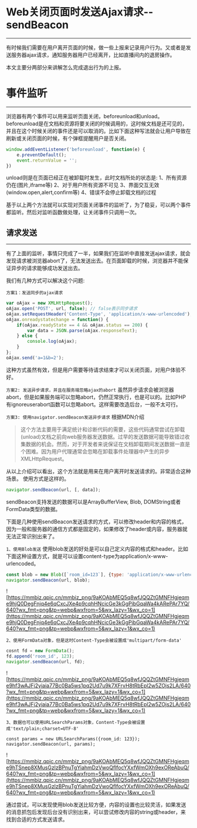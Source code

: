 # Web关闭页面时发送Ajax请求--sendBeacon
***
有时候我们需要在用户离开页面的时候，做一些上报来记录用户行为。又或者是发送服务器ajax请求，通知服务器用户已经离开，比如直播间内的退房操作。

本文主要分两部分来讲解怎么完成退出行为的上报。

# 事件监听
***
浏览器有两个事件可以用来监听页面关闭，beforeunload和unload。beforeunload是在文档和资源将要关闭的时候调用的，这时候文档是还可见的，并且在这个时候关闭的事件还是可以取消的。比如下面这种写法就会让用户导致在刷新或关闭页面的时候，有个弹框提醒用户是否关闭。

```js
window.addEventListener('beforeunload', function(e) {
    e.preventDefault();
    event.returnValue = '';
})
```

unload则是在页面已经正在被卸载时发生，此时文档所处的状态是:
1、所有资源仍在(图片,iframe等)
2、对于用户所有资源不可见
3、界面交互无效(window.open,alert,confirm等)
4、错误不会停止卸载文档的过程

基于以上两个方法就可以实现对页面关闭事件的监听了，为了稳妥，可以两个事件都监听。然后对监听函数做处理，让关闭事件只调用一次。

## 请求发送
***
有了上面的监听，事情只完成了一半，如果我们在监听中直接发送ajax请求，就会发现请求被浏览器abort了，无法发送出去。在页面卸载的时候，浏览器并不能保证异步的请求能够成功发送出去。

我们有几种方式可以解决这个问题:

`方案1：发送同步的ajax请求`
```js
var oAjax = new XMLHttpRequest();
oAjax.open('POST', url, false); // false表示同步请求
oAjax.setRequestHeader('Content-Type', 'application/x-www-urlencoded');
oAjax.onreadystatechange = function() {
    if(oAjax.readyState == 4 && oAjax.status == 200) {
        var data = JSON.parse(oAjax.responseText);
    } else {
        console.log(oAjax);
    }
};
oAjax.send('a=1&b=2');
```

这种方式虽然有效，但是用户需要等待请求结束才可以关闭页面，对用户体验不好。

`方案2: 发送异步请求，并且在服务端忽略ajax的abort`
虽然异步请求会被浏览器abort，但是如果服务端可以忽略abort，仍然正常执行，也是可以的。比如PHP有ignoreuserabort函数可以忽略abort。这样需要改造后台，一般不太可行。

`方案3: 使用navigator.sendBeacon发送异步请求`
根据MDN介绍
> 这个方法主要用于满足统计和诊断代码的需要，这些代码通常尝试在卸载(unload)文档之前向web服务器发送数据。过早的发送数据可能导致错过收集数据的机会。然而，对于开发者来说保证在文档卸载期间发送数据一直是个困难。因为用户代理通常会忽略在卸载事件处理器中产生的异步XMLHttpRequest。

从以上介绍可以看出，这个方法就是用来在用户离开时发送请求的。非常适合这种场景。
使用方式是这样的。

```js
navigator.sendBeacon(url, [, data]);
```

sendBeacon支持发送的数据可以是ArrayBufferView, Blob, DOMString或者FormData类型的数据。

下面是几种使用sendBeacon发送请求的方式，可以修改header和内容的格式，因为一般和服务器的通信方式都是固定的，如果修改了header或内容，服务器就无法正常识别出来了。

`1、使用Blob发送`
使用blob发送的好处是可以自己定义内容的格式和header。比如下面这种设置方式，就是可以设置content-type为application/x-www-urlencoded。

```js
const blob = new Blob([`room_id=123`], {type: 'application/x-www-urlencoded'});
navigator.sendBeacon(url, blob);
```
![https://mmbiz.qpic.cn/mmbiz_png/9aKOAbMEQ5q8wfJQQZtGMNFHgjeqme9hjQ0DegFnjq4e6qCxcJXe4p9cqhHNcicGe3kGgPibGqaWa4kARePAr7YQ/640?wx_fmt=png&tp=webp&wxfrom=5&wx_lazy=1&wx_co=1](https://mmbiz.qpic.cn/mmbiz_png/9aKOAbMEQ5q8wfJQQZtGMNFHgjeqme9hjQ0DegFnjq4e6qCxcJXe4p9cqhHNcicGe3kGgPibGqaWa4kARePAr7YQ/640?wx_fmt=png&tp=webp&wxfrom=5&wx_lazy=1&wx_co=1)

`2、使用FormData对象，但是这时Content-Type会被设置成'multipart/form-data'`
```js
cosnt fd = new FormData();
fd.append('room_id', 123);
navigator.sendBeacon(url, fd);
```
![https://mmbiz.qpic.cn/mmbiz_png/9aKOAbMEQ5q8wfJQQZtGMNFHgjeqme9hf3wAJFj2yiaia77Bc0Ba5ws1pq2Ud7u9k7XFrvH8tRbEpl2w5ZOjs2LA/640?wx_fmt=png&tp=webp&wxfrom=5&wx_lazy=1&wx_co=1](https://mmbiz.qpic.cn/mmbiz_png/9aKOAbMEQ5q8wfJQQZtGMNFHgjeqme9hf3wAJFj2yiaia77Bc0Ba5ws1pq2Ud7u9k7XFrvH8tRbEpl2w5ZOjs2LA/640?wx_fmt=png&tp=webp&wxfrom=5&wx_lazy=1&wx_co=1)

`3、数据也可以使用URLSearchParams对象，Content-Type会被设置成'text/plain;charset=UTF-8'`
```JS
const params = new URLSearchParams({room_id: 123});
navigator.sendBeacon(url, params);
```
![https://mmbiz.qpic.cn/mmbiz_png/9aKOAbMEQ5q8wfJQQZtGMNFHgjeqme9hTSnep8XMusGzlzBPnuTgYiahmDzVwoQflfocYXxfWmOXh9exOReAbuQ/640?wx_fmt=png&tp=webp&wxfrom=5&wx_lazy=1&wx_co=1](https://mmbiz.qpic.cn/mmbiz_png/9aKOAbMEQ5q8wfJQQZtGMNFHgjeqme9hTSnep8XMusGzlzBPnuTgYiahmDzVwoQflfocYXxfWmOXh9exOReAbuQ/640?wx_fmt=png&tp=webp&wxfrom=5&wx_lazy=1&wx_co=1)

通过尝试，可以发现使用blob发送比较方便，内容的设置也比较灵活，如果发送的消息抓包后发现后台没有识别出来，可以尝试修改内容的string或header，来找到合适的方式发送请求。